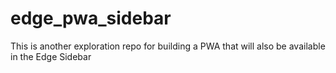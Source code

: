 # edge_pwa_sidebar
This is another exploration repo for building a PWA that will also be available in the Edge Sidebar
